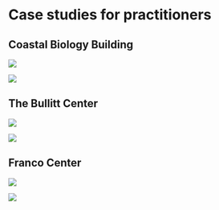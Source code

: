 # Case studies for practitioners

## Coastal Biology Building

![](<../.gitbook/assets/0 (14).png>)



![](<../.gitbook/assets/1 (17).png>)



## The Bullitt Center

![](<../.gitbook/assets/2 (6).png>)



![](<../.gitbook/assets/3 (7).png>)



## Franco Center

![](<../.gitbook/assets/4 (8).png>)



![](<../.gitbook/assets/5 (4).png>)
